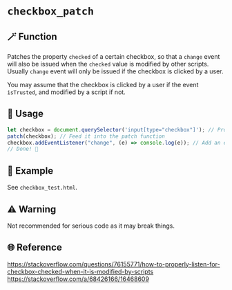 # `checkbox_patch`

## 🪄 Function
Patches the property `checked` of a certain checkbox, so that a `change` event will also be issued when the `checked` value is modified by other scripts. Usually `change` event will only be issued if the checkbox is clicked by a user.

You may assume that the checkbox is clicked by a user if the event `isTrusted`, and modified by a script if not.

## 📖 Usage
```javascript
let checkbox = document.querySelector('input[type="checkbox"]'); // Provide the checkbox you'd like to patch
patch(checkbox); // Feed it into the patch function
checkbox.addEventListener("change", (e) => console.log(e)); // Add an event listener to make it work
// Done! 🥳
```

## 🍻 Example
See `checkbox_test.html`.

## ⚠️ Warning
Not recommended for serious code as it may break things.

## 🌐 Reference
https://stackoverflow.com/questions/76155771/how-to-properly-listen-for-checkbox-checked-when-it-is-modified-by-scripts
https://stackoverflow.com/a/68426166/16468609
